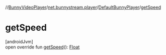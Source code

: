 //[BunnyVideoPlayer](../../../index.md)/[net.bunnystream.player](../index.md)/[DefaultBunnyPlayer](index.md)/[getSpeed](get-speed.md)

# getSpeed

[androidJvm]\
open override fun [getSpeed](get-speed.md)(): [Float](https://kotlinlang.org/api/latest/jvm/stdlib/kotlin-stdlib/kotlin/-float/index.html)
